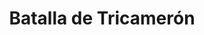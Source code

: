 ﻿---
title: "Batalla de Tricamerón"
permalink: periodes_153.html
layout: periode
dataInici: 533
sidebar: periodes
pares:
  - 151:
    title: "Belisario"
    dataInici: "(527)"
    dataFi: "(553)"

fills:
jocsPrincipals:
jocsEscenaris:
jocsEpoca:
jocsEpocaEscenaris:
---
